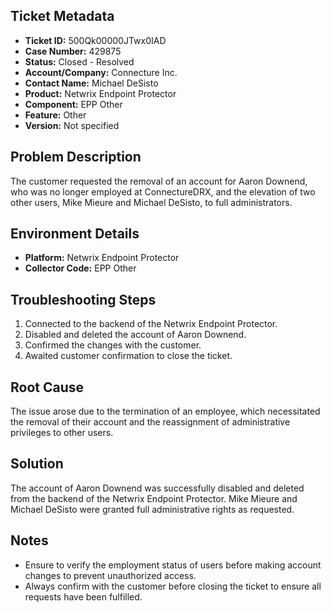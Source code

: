 ## Ticket Metadata
- **Ticket ID:** 500Qk00000JTwx0IAD
- **Case Number:** 429875
- **Status:** Closed - Resolved
- **Account/Company:** Connecture Inc.
- **Contact Name:** Michael DeSisto
- **Product:** Netwrix Endpoint Protector
- **Component:** EPP Other
- **Feature:** Other
- **Version:** Not specified

## Problem Description
The customer requested the removal of an account for Aaron Downend, who was no longer employed at ConnectureDRX, and the elevation of two other users, Mike Mieure and Michael DeSisto, to full administrators.

## Environment Details
- **Platform:** Netwrix Endpoint Protector
- **Collector Code:** EPP Other

## Troubleshooting Steps
1. Connected to the backend of the Netwrix Endpoint Protector.
2. Disabled and deleted the account of Aaron Downend.
3. Confirmed the changes with the customer.
4. Awaited customer confirmation to close the ticket.

## Root Cause
The issue arose due to the termination of an employee, which necessitated the removal of their account and the reassignment of administrative privileges to other users.

## Solution
The account of Aaron Downend was successfully disabled and deleted from the backend of the Netwrix Endpoint Protector. Mike Mieure and Michael DeSisto were granted full administrative rights as requested.

## Notes
- Ensure to verify the employment status of users before making account changes to prevent unauthorized access.
- Always confirm with the customer before closing the ticket to ensure all requests have been fulfilled.